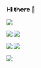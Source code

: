### Hi there 👋




![](https://github-profile-summary-cards.vercel.app/api/cards/profile-details?username=shaunroselt&theme=github_dark) 

![](https://github-profile-summary-cards.vercel.app/api/cards/stats?username=shaunroselt&theme=github_dark) 
![](https://github-profile-summary-cards.vercel.app/api/cards/productive-time?username=shaunroselt&theme=github_dark) 

![](https://github-profile-summary-cards.vercel.app/api/cards/repos-per-language?username=shaunroselt&theme=github_dark) 
![](https://github-profile-summary-cards.vercel.app/api/cards/most-commit-language?username=shaunroselt&theme=github_dark) 



![](https://komarev.com/ghpvc/?username=shaunroselt&style=flat-square)
